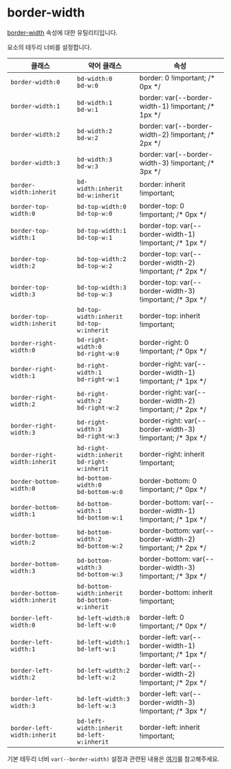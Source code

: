 # border-width

[border-width](https://developer.mozilla.org/en-US/docs/Web/CSS/border-width) 속성에 대한 유틸리티입니다.

요소의 테두리 너비를 설정합니다.

<table>
  <thead>
    <tr>
      <th scope="col">클래스</th>
      <th scope="col">약어 클래스</th>
      <th scope="col">속성</th>
    </tr>
  </thead>
  <tbody>
<tr>
  <td><code>border-width:0</code></td>
  <td>
    <code>bd-width:0</code>
    <br />
    <code>bd-w:0</code>
  </td>
  <td><span class="code">border: 0 !important;</span> <span class="c:weak">/* 0px */</span></td>
</tr>

<tr>
  <td><code>border-width:1</code></td>
  <td>
    <code>bd-width:1</code>
    <br />
    <code>bd-w:1</code>
  </td>
  <td><span class="code">border: var(--border-width-1) !important;</span> <span class="c:weak">/* 1px */</span></td>
</tr>

<tr>
  <td><code>border-width:2</code></td>
  <td>
    <code>bd-width:2</code>
    <br />
    <code>bd-w:2</code>
  </td>
  <td><span class="code">border: var(--border-width-2) !important;</span> <span class="c:weak">/* 2px */</span></td>
</tr>

<tr>
  <td><code>border-width:3</code></td>
  <td>
    <code>bd-width:3</code>
    <br />
    <code>bd-w:3</code>
  </td>
  <td><span class="code">border: var(--border-width-3) !important;</span> <span class="c:weak">/* 3px */</span></td>
</tr>

<tr>
  <td><code>border-width:inherit</code></td>
  <td>
    <code>bd-width:inherit</code>
    <br />
    <code>bd-w:inherit</code>
  </td>
  <td><span class="code">border: inherit !important;</span></td>
</tr>

<tr>
  <td><code>border-top-width:0</code></td>
  <td>
    <code>bd-top-width:0</code>
    <br />
    <code>bd-top-w:0</code>
  </td>
  <td><span class="code">border-top: 0 !important;</span> <span class="c:weak">/* 0px */</span></td>
</tr>

<tr>
  <td><code>border-top-width:1</code></td>
  <td>
    <code>bd-top-width:1</code>
    <br />
    <code>bd-top-w:1</code>
  </td>
  <td><span class="code">border-top: var(--border-width-1) !important;</span> <span class="c:weak">/* 1px */</span></td>
</tr>

<tr>
  <td><code>border-top-width:2</code></td>
  <td>
    <code>bd-top-width:2</code>
    <br />
    <code>bd-top-w:2</code>
  </td>
  <td><span class="code">border-top: var(--border-width-2) !important;</span> <span class="c:weak">/* 2px */</span></td>
</tr>

<tr>
  <td><code>border-top-width:3</code></td>
  <td>
    <code>bd-top-width:3</code>
    <br />
    <code>bd-top-w:3</code>
  </td>
  <td><span class="code">border-top: var(--border-width-3) !important;</span> <span class="c:weak">/* 3px */</span></td>
</tr>

<tr>
  <td><code>border-top-width:inherit</code></td>
  <td>
    <code>bd-top-width:inherit</code>
    <br />
    <code>bd-top-w:inherit</code>
  </td>
  <td><span class="code">border-top: inherit !important;</span></td>
</tr>

<tr>
  <td><code>border-right-width:0</code></td>
  <td>
    <code>bd-right-width:0</code>
    <br />
    <code>bd-right-w:0</code>
  </td>
  <td><span class="code">border-right: 0 !important;</span> <span class="c:weak">/* 0px */</span></td>
</tr>

<tr>
  <td><code>border-right-width:1</code></td>
  <td>
    <code>bd-right-width:1</code>
    <br />
    <code>bd-right-w:1</code>
  </td>
  <td><span class="code">border-right: var(--border-width-1) !important;</span> <span class="c:weak">/* 1px */</span></td>
</tr>

<tr>
  <td><code>border-right-width:2</code></td>
  <td>
    <code>bd-right-width:2</code>
    <br />
    <code>bd-right-w:2</code>
  </td>
  <td><span class="code">border-right: var(--border-width-2) !important;</span> <span class="c:weak">/* 2px */</span></td>
</tr>

<tr>
  <td><code>border-right-width:3</code></td>
  <td>
    <code>bd-right-width:3</code>
    <br />
    <code>bd-right-w:3</code>
  </td>
  <td><span class="code">border-right: var(--border-width-3) !important;</span> <span class="c:weak">/* 3px */</span></td>
</tr>

<tr>
  <td><code>border-right-width:inherit</code></td>
  <td>
    <code>bd-right-width:inherit</code>
    <br />
    <code>bd-right-w:inherit</code>
  </td>
  <td><span class="code">border-right: inherit !important;</span></td>
</tr>
<tr>
  <td><code>border-bottom-width:0</code></td>
  <td>
    <code>bd-bottom-width:0</code>
    <br />
    <code>bd-bottom-w:0</code>
  </td>
  <td><span class="code">border-bottom: 0 !important;</span> <span class="c:weak">/* 0px */</span></td>
</tr>

<tr>
  <td><code>border-bottom-width:1</code></td>
  <td>
    <code>bd-bottom-width:1</code>
    <br />
    <code>bd-bottom-w:1</code>
  </td>
  <td><span class="code">border-bottom: var(--border-width-1) !important;</span> <span class="c:weak">/* 1px */</span></td>
</tr>

<tr>
  <td><code>border-bottom-width:2</code></td>
  <td>
    <code>bd-bottom-width:2</code>
    <br />
    <code>bd-bottom-w:2</code>
  </td>
  <td><span class="code">border-bottom: var(--border-width-2) !important;</span> <span class="c:weak">/* 2px */</span></td>
</tr>

<tr>
  <td><code>border-bottom-width:3</code></td>
  <td>
    <code>bd-bottom-width:3</code>
    <br />
    <code>bd-bottom-w:3</code>
  </td>
  <td><span class="code">border-bottom: var(--border-width-3) !important;</span> <span class="c:weak">/* 3px */</span></td>
</tr>

<tr>
  <td><code>border-bottom-width:inherit</code></td>
  <td>
    <code>bd-bottom-width:inherit</code>
    <br />
    <code>bd-bottom-w:inherit</code>
  </td>
  <td><span class="code">border-bottom: inherit !important;</span></td>
</tr>

<tr>
  <td><code>border-left-width:0</code></td>
  <td>
    <code>bd-left-width:0</code>
    <br />
    <code>bd-left-w:0</code>
  </td>
  <td><span class="code">border-left: 0 !important;</span> <span class="c:weak">/* 0px */</span></td>
</tr>

<tr>
  <td><code>border-left-width:1</code></td>
  <td>
    <code>bd-left-width:1</code>
    <br />
    <code>bd-left-w:1</code>
  </td>
  <td><span class="code">border-left: var(--border-width-1) !important;</span> <span class="c:weak">/* 1px */</span></td>
</tr>

<tr>
  <td><code>border-left-width:2</code></td>
  <td>
    <code>bd-left-width:2</code>
    <br />
    <code>bd-left-w:2</code>
  </td>
  <td><span class="code">border-left: var(--border-width-2) !important;</span> <span class="c:weak">/* 2px */</span></td>
</tr>

<tr>
  <td><code>border-left-width:3</code></td>
  <td>
    <code>bd-left-width:3</code>
    <br />
    <code>bd-left-w:3</code>
  </td>
  <td><span class="code">border-left: var(--border-width-3) !important;</span> <span class="c:weak">/* 3px */</span></td>
</tr>

<tr>
  <td><code>border-left-width:inherit</code></td>
  <td>
    <code>bd-left-width:inherit</code>
    <br />
    <code>bd-left-w:inherit</code>
  </td>
  <td><span class="code">border-left: inherit !important;</span></td>
</tr>

  </tbody>

</table>

기본 테두리 너비 `var(--border-width)` 설정과 관련된 내용은 [여기](/guide/css-variable-list.html#border-width)를 참고해주세요.

